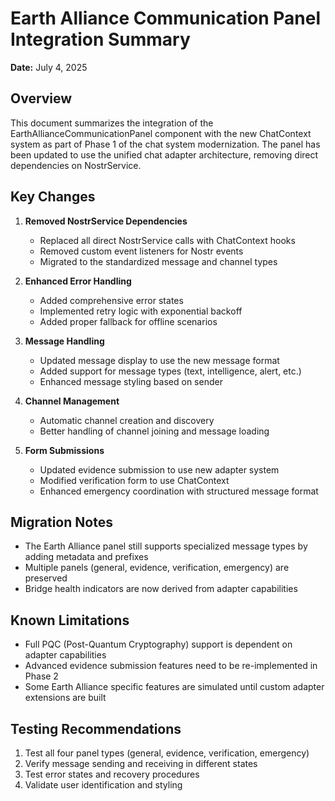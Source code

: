 # Earth Alliance Communication Panel Integration Summary

**Date:** July 4, 2025

## Overview

This document summarizes the integration of the EarthAllianceCommunicationPanel component with the new ChatContext system as part of Phase 1 of the chat system modernization. The panel has been updated to use the unified chat adapter architecture, removing direct dependencies on NostrService.

## Key Changes

1. **Removed NostrService Dependencies**
   - Replaced all direct NostrService calls with ChatContext hooks
   - Removed custom event listeners for Nostr events
   - Migrated to the standardized message and channel types

2. **Enhanced Error Handling**
   - Added comprehensive error states
   - Implemented retry logic with exponential backoff
   - Added proper fallback for offline scenarios

3. **Message Handling**
   - Updated message display to use the new message format
   - Added support for message types (text, intelligence, alert, etc.)
   - Enhanced message styling based on sender

4. **Channel Management**
   - Automatic channel creation and discovery 
   - Better handling of channel joining and message loading

5. **Form Submissions**
   - Updated evidence submission to use new adapter system
   - Modified verification form to use ChatContext
   - Enhanced emergency coordination with structured message format

## Migration Notes

- The Earth Alliance panel still supports specialized message types by adding metadata and prefixes
- Multiple panels (general, evidence, verification, emergency) are preserved
- Bridge health indicators are now derived from adapter capabilities

## Known Limitations

- Full PQC (Post-Quantum Cryptography) support is dependent on adapter capabilities
- Advanced evidence submission features need to be re-implemented in Phase 2
- Some Earth Alliance specific features are simulated until custom adapter extensions are built

## Testing Recommendations

1. Test all four panel types (general, evidence, verification, emergency)
2. Verify message sending and receiving in different states
3. Test error states and recovery procedures
4. Validate user identification and styling
